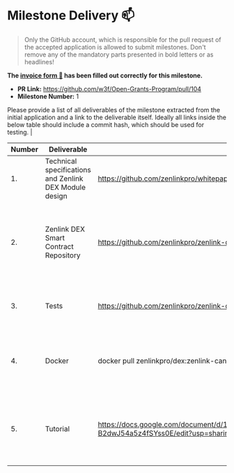 # Milestone Delivery :mailbox:

> Only the GitHub account, which is responsible for the pull request of the accepted application is allowed to submit milestones. Don't remove any of the mandatory parts presented in bold letters or as headlines!

**The [invoice form :pencil:](https://forms.gle/8Wx7nxtq8fKrsuEz8) has been filled out correctly for this milestone.**

- **PR Link:** https://github.com/w3f/Open-Grants-Program/pull/104
- **Milestone Number:** 1

Please provide a list of all deliverables of the milestone extracted from the initial application and a link to the deliverable itself. Ideally all links inside the below table should include a commit hash, which should be used for testing. |

| Number | Deliverable                                            | Link                                                                                             | Notes                                                                                                        |
| ------ | ------------------------------------------------------ | ------------------------------------------------------------------------------------------------ | ------------------------------------------------------------------------------------------------------------ |
| 1.     | Technical specifications and Zenlink DEX Module design | https://github.com/zenlinkpro/whitepaper/blob/master/en/zenlink_whitepaper_en.pdf                | Please see Section ‘Smart Contract Implementation’                                                           |
| 2.     | Zenlink DEX Smart Contract Repository                  | https://github.com/zenlinkpro/zenlink-dex-contract                                               | The source code of Zenlink DEX Smart Contract. The smart contracts have Automate Market Maker(AMM) function. |
| 3.     | Tests                                                  | https://github.com/zenlinkpro/zenlink-dex-contract                                               | Please follow the readme to test the functions manually.                                                     |
| 4.     | Docker                                                 | docker pull zenlinkpro/dex:zenlink-canvas-node                                                   | The purpose of the docker image is only to compile the smart contracts with a standard env.                  |
| 5.     | Tutorial                                               | https://docs.google.com/document/d/1zoXwg0VuMGlNnUAmz9TYubKX-B2dwJ54a5z4fSYss0E/edit?usp=sharing | The tutorial will be be published on Medium. For now, it's just a draft and needs permission to be accessed. |
